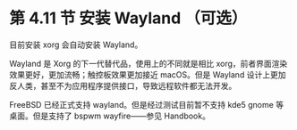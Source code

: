 # 第 4.11 节 安装 Wayland （可选）

目前安装 xorg 会自动安装 Wayland。

Wayland 是 Xorg 的下一代替代品，使用上的不同就是相比 xorg，前者界面渲染效果更好，更加流畅；触控板效果更加接近 macOS。但是 Wayland 设计上更加反人类，甚至不为应用程序提供接口，导致远程软件都无法开发。

FreeBSD 已经正式支持 wayland。但是经过测试目前暂不支持 kde5 gnome 等桌面。但是支持了 bspwm wayfire——参见 Handbook。